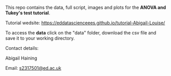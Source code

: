 This repo contains the data, full script, images and plots for the __ANOVA and Tukey's test tutorial__.

Tutorial wedsite: https://eddatascienceees.github.io/tutorial-Abigail-Louise/

To access the __data__ click on the "data" folder, download the csv file and save it to your working directory.

Contact details:

Abigail Haining

Email: s2317501@ed.ac.uk
